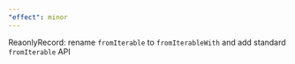 ```yaml
---
"effect": minor
---
```


ReaonlyRecord: rename `fromIterable` to `fromIterableWith` and add standard `fromIterable` API
